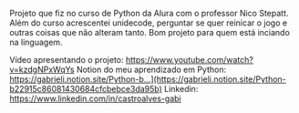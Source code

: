 Projeto que fiz no curso de Python da Alura com o professor Nico Stepatt. Além do curso acrescentei unidecode, perguntar se quer reinicar o jogo e outras coisas que não alteram tanto. Bom projeto para quem está inciando na linguagem. 

Vídeo apresentando o projeto: https://www.youtube.com/watch?v=kzdgNPxWqYs
Notion do meu aprendizado em Python: https://gabrieli.notion.site/Python-b...](https://gabrieli.notion.site/Python-b22915c86081430684cfcbebce3da95b)
Linkedin: https://www.linkedin.com/in/castroalves-gabi
